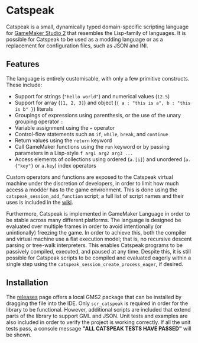 # Catspeak

Catspeak is a small, dynamically typed domain-specific scripting language for [GameMaker Studio 2](https://www.yoyogames.com/gamemaker) that resembles the Lisp-family of languages. It is possible for Catspeak to be used as a modding language or as a replacement for configuration files, such as JSON and INI.

## Features

The language is entirely customisable, with only a few primitive constructs. These include:

 - Support for strings (`"hello world"`) and numerical values (`12.5`)
 - Support for array (`[1, 2, 3]`) and object (`{ a : "this is a", b : "this is b" }`) literals
 - Groupings of expressions using parenthesis, or the use of the unary grouping operator `:`
 - Variable assignment using the `=` operator
 - Control-flow statements such as `if`, `while`, `break`, and `continue`
 - Return values using the `return` keyword
 - Call GameMaker functions using the `run` keyword or by passing parameters in a Lisp-style `f arg1 arg2 arg3 ...`
 - Access elements of collections using ordered (`a.[i]`) and unordered (`a.{"key"}` or `a.key`) index operators

Custom operators and functions are exposed to the Catspeak virtual machine under the discretion of developers, in order to limit how much access a modder has to the game environment. This is done using the `catspeak_session_add_function` script; a full list of script names and their uses is included in the [wiki](https://github.com/NuxiiGit/catspeak-lang/wiki).

Furthermore, Catspeak is implemented in GameMaker Language in order to be stable across many different platforms. The language is designed be evaluated over multiple frames in order to avoid intentionally (or unintionally) freezing the game. In order to achieve this, both the compiler and virtual machine use a flat execution model; that is, no recursive descent parsing or tree-walk interpreters. This enables Catspeak programs to be passively compiled, executed, and paused at any time. Despite this, it is still possible for Catspeak scripts to be compiled and evaluated eagerly within a single step using the `catspeak_session_create_process_eager`, if desired.

## Installation

The [releases](https://github.com/NuxiiGit/catspeak/releases) page offers a local GMS2 package that can be installed by dragging the file into the IDE. Only `scr_catspeak` is required in order for the library to be functional. However, additional scripts are included that extend parts of the library to support GML and JSON. Unit tests and examples are also included in order to verify the project is working correctly. If all the unit tests pass, a console message **"ALL CATSPEAK TESTS HAVE PASSED"** will be shown.